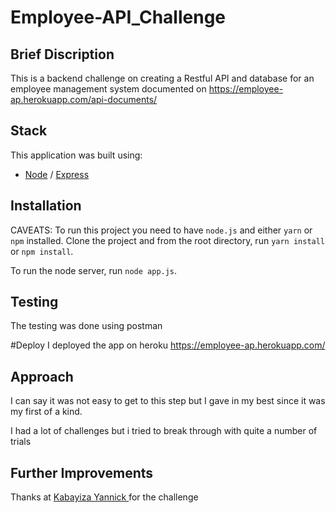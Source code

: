 # Employee-API_Challenge
## Brief Discription

This is a backend challenge on creating a Restful API and database for an employee management system documented on https://employee-ap.herokuapp.com/api-documents/

## Stack

This application was built using:

-   [Node](https://nodejs.org/en/) / [Express](https://expressjs.com/)


## Installation

CAVEATS: To run this project you need to have `node.js` and either `yarn` or `npm` installed.
Clone the project and from the root directory, run `yarn install` or `npm install`.

To run the node server, run `node app.js`.

## Testing
The testing was done using postman

#Deploy
I deployed the app on heroku https://employee-ap.herokuapp.com/

## Approach
I can say it was not easy to get to this step but I gave in my best since it was my first of a kind.

I had a lot of challenges but i tried to break through with quite a number of trials

## Further Improvements
Thanks at <a href ="https://gitlab.com/YannickFleury"> Kabayiza Yannick </a> for the challenge

